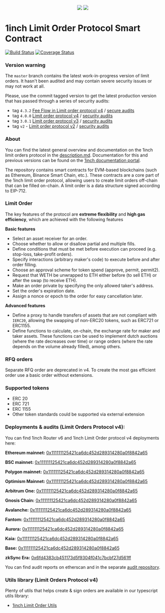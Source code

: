 <div align="center">
    <img src="https://github.com/1inch/limit-order-protocol/blob/master/.github/1inch_github_w.svg#gh-light-mode-only">
    <img src="https://github.com/1inch/limit-order-protocol/blob/master/.github/1inch_github_b.svg#gh-dark-mode-only">
</div>

# 1inch Limit Order Protocol Smart Contract

[![Build Status](https://github.com/1inch/limit-order-protocol/workflows/CI/badge.svg)](https://github.com/1inch/limit-order-protocol/actions)
[![Coverage Status](https://codecov.io/gh/1inch/limit-order-protocol/branch/master/graph/badge.svg?token=FSFTJPS41S)](https://codecov.io/gh/1inch/limit-order-protocol)

### Version warning

The `master` branch contains the latest work-in-progress version of limit orders. It hasn't been audited and may contain severe security issues or may not work at all.

Please, use the commit tagged version to get the latest production version that has passed through a series of security audits:

- tag `4.3.2` [Fee Flow in Limit order protocol v4](https://github.com/1inch/limit-order-protocol/tree/4.3.2) / [secure audits](https://github.com/1inch/1inch-audits/tree/master/Fees%20for%20LO%20and%20Fusion%20V1)
- tag `4.0.0` [Limit order protocol v4](https://github.com/1inch/limit-order-protocol/tree/4.0.0) / [security audits](https://github.com/1inch/1inch-audits/tree/master/Aggregation%20Pr.%20V6%20and%20Limit%20Order%20Pr.V4)
- tag `3.0.1` [Limit order protocol v3](https://github.com/1inch/limit-order-protocol/tree/3.0.1) / [security audits](https://github.com/1inch/1inch-audits/tree/master/Aggregation%20Pr.%20V5%20and%20Limit%20Order%20Pr.V3)
- tag `v2` - [Limit order protocol v2](https://github.com/1inch/limit-order-protocol/tree/v2) / [security audits](https://github.com/1inch/1inch-audits/tree/master/Limit%20Order%20Protocol%20V2)

### About

You can find the latest general overview and documentation on the 1inch limit orders protocol in the [description.md](description.md). Documentation for this and previous versions can be found on the [1inch documentation portal](https://docs.1inch.io/docs/limit-order-protocol/introduction/).

The repository contains smart contracts for EVM-based blockchains (such as Ethereum, Binance Smart Chain, etc.). These contracts are a core part of the 1inch limit order protocol, allowing users to create limit orders off-chain that can be filled on-chain. A limit order is a data structure signed according to EIP-712.

### Limit Order

The key features of the protocol are **extreme flexibility** and **high gas efficiency**, which are achieved with the following features

**Basic features**

- Select an asset receiver for an order.
- Choose whether to allow or disallow partial and multiple fills.
- Define conditions that must be met before execution can proceed (e.g. stop-loss, take-profit orders).
- Specify interactions (arbitrary maker's code) to execute before and after order filling.
- Choose an approval scheme for token spend (approve, permit, permit2).
- Request that WETH be unwrapped to ETH either before (to sell ETH) or after the swap (to receive ETH).
- Make an order private by specifying the only allowed taker's address.
- Set the order's expiration date.
- Assign a nonce or epoch to the order for easy cancellation later.

**Advanced features**

- Define a proxy to handle transfers of assets that are not compliant with `IERC20`, allowing the swapping of non-ERC20 tokens, such as ERC721 or ERC1155.
- Define functions to calculate, on-chain, the exchange rate for maker and taker assets. These functions can be used to implement dutch auctions (where the rate decreases over time) or range orders (where the rate depends on the volume already filled), among others.

### RFQ orders

Separate RFQ order are deprecated in v4. To create the most gas efficient order use a basic order without extensions.

### Supported tokens

- ERC 20
- ERC 721
- ERC 1155
- Other token standards could be supported via external extension

### Deployments & audits (Limit Orders Protocol v4):

You can find 1inch Router v6 and 1inch Limit Order protocol v4 deployments here:

**Ethereum mainnet:** [0x111111125421ca6dc452d289314280a0f8842a65](https://etherscan.io/address/0x111111125421ca6dc452d289314280a0f8842a65)

**BSC mainnet:** [0x111111125421ca6dc452d289314280a0f8842a65](https://bscscan.com/address/0x111111125421ca6dc452d289314280a0f8842a65#code)

**Polygon mainnet:** [0x111111125421ca6dc452d289314280a0f8842a65](https://polygonscan.com/address/0x111111125421ca6dc452d289314280a0f8842a65#code)

**Optimism Mainnet:** [0x111111125421ca6dc452d289314280a0f8842a65](https://optimistic.etherscan.io/address/0x111111125421ca6dc452d289314280a0f8842a65#code)

**Arbitrum One:** [0x111111125421ca6dc452d289314280a0f8842a65](https://arbiscan.io/address/0x111111125421ca6dc452d289314280a0f8842a65#code)

**Gnosis Chain:** [0x111111125421ca6dc452d289314280a0f8842a65](https://blockscout.com/xdai/mainnet/address/0x111111125421ca6dc452d289314280a0f8842a65/transactions)

**Avalanche:** [0x111111125421ca6dc452d289314280a0f8842a65](https://snowtrace.io/address/0x111111125421ca6dc452d289314280a0f8842a65#code)

**Fantom:** [0x111111125421ca6dc452d289314280a0f8842a65](https://ftmscan.com/address/0x111111125421ca6dc452d289314280a0f8842a65#code)

**Aurora:** [0x111111125421ca6dc452d289314280a0f8842a65](https://aurorascan.dev/address/0x111111125421ca6dc452d289314280a0f8842a65)

**Kaia:** [0x111111125421ca6dc452d289314280a0f8842a65](https://kaiascan.io/address/0x111111125421ca6dc452d289314280a0f8842a65)

**Base:** [0x111111125421ca6dc452d289314280a0f8842a65](https://basescan.org/address/0x111111125421ca6dc452d289314280a0f8842a65#code)

**zkSync Era:** [0x6fd4383cb451173d5f9304f041c7bcbf27d561ff](https://era.zksync.network/address/0x6fd4383cb451173d5f9304f041c7bcbf27d561ff#code)

You can find audit reports on etherscan and in the separate [audit repository](https://github.com/1inch/1inch-audits/tree/master/Limit%20Order%20Protocol).

### Utils library (Limit Orders Protocol v4)
Plenty of utils that helps create & sign orders are available in our typescript utils library:

- [1inch Limit Order Utils](https://github.com/1inch/limit-order-protocol-utils)
